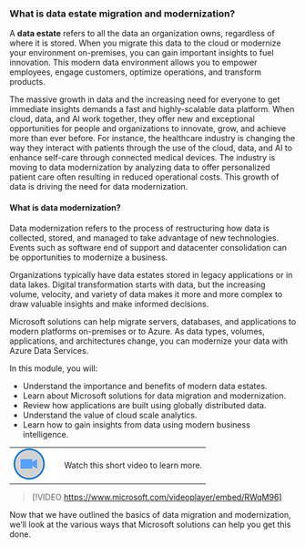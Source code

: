 ### What is data estate migration and modernization?

A **data estate** refers to all the data an organization owns, regardless of where it is stored. When you migrate this data to the cloud or modernize your environment on-premises, you can gain important insights to fuel innovation. This modern data environment allows you to empower employees, engage customers, optimize operations, and transform products.

The massive growth in data and the increasing need for everyone to get immediate insights demands a fast and highly-scalable data platform. When cloud, data, and AI work together, they offer new and exceptional opportunities for people and organizations to innovate, grow, and achieve more than ever before. For instance, the healthcare industry is changing the way they interact with patients through the use of the cloud, data, and AI to enhance self-care through connected medical devices. The industry is moving to data modernization by analyzing data to offer personalized patient care often resulting in reduced operational costs. This growth of data is driving the need for data modernization.

#### What is data modernization?

Data modernization refers to the process of restructuring how data is collected, stored, and managed to take advantage of new technologies. Events such as software end of support and datacenter consolidation can be opportunities to modernize a business.

Organizations typically have data estates stored in legacy applications or in data lakes. Digital transformation starts with data, but the increasing volume, velocity, and variety of data makes it more and more complex to draw valuable insights and make informed decisions.

Microsoft solutions can help migrate servers, databases, and applications to modern platforms on-premises or to Azure. As data types, volumes, applications, and architectures change, you can modernize your data with Azure Data Services.

In this module, you will:

- Understand the importance and benefits of modern data estates.
- Learn about Microsoft solutions for data migration and modernization.
- Review how applications are built using globally distributed data.
- Understand the value of cloud scale analytics.
- Learn how to gain insights from data using modern business intelligence.

|  |  |
| ------------ | -------------| 
|![Icon indicating play video](../media/video-icon.png)|Watch this short video to learn more.|

>[!VIDEO https://www.microsoft.com/videoplayer/embed/RWqM96]

Now that we have outlined the basics of data migration and modernization, we’ll look at the various ways that Microsoft solutions can help you get this done.